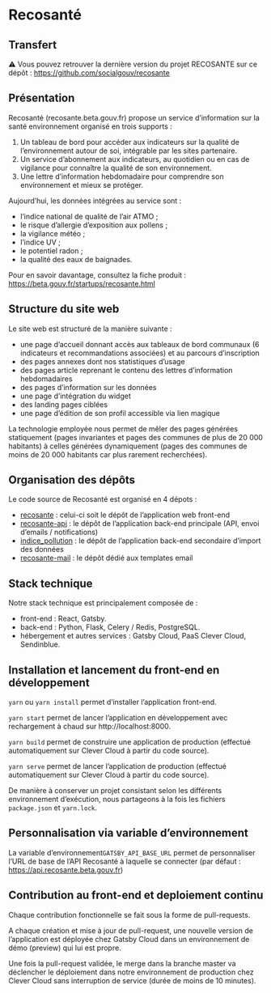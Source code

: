 # Recosanté

## Transfert

:warning: Vous pouvez retrouver la dernière version du projet RECOSANTE sur ce dépôt : https://github.com/socialgouv/recosante

## Présentation

Recosanté (recosante.beta.gouv.fr) propose un service d’information sur la santé environnement organisé en trois supports :

1. Un tableau de bord pour accéder aux indicateurs sur la qualité de l’environnement autour de soi, intégrable par les sites partenaire.
2. Un service d’abonnement aux indicateurs, au quotidien ou en cas de vigilance pour connaître la qualité de son environnement.
3. Une lettre d’information hebdomadaire pour comprendre son environnement et mieux se protéger.

Aujourd’hui, les données intégrées au service sont :
- l’indice national de qualité de l’air ATMO ;
- le risque d’allergie d’exposition aux pollens ;
- la vigilance météo ;
- l’indice UV ;
- le potentiel radon ;
- la qualité des eaux de baignades.

Pour en savoir davantage, consultez la fiche produit : https://beta.gouv.fr/startups/recosante.html

## Structure du site web

Le site web est structuré de la manière suivante :
- une page d’accueil donnant accès aux tableaux de bord communaux (6 indicateurs et recommandations associées) et au parcours d’inscription
- des pages annexes dont nos statistiques d’usage
- des pages article reprenant le contenu des lettres d’information hebdomadaires
- des pages d’information sur les données
- une page d’intégration du widget
- des landing pages ciblées
- une page d’édition de son profil accessible via lien magique

La technologie employée nous permet de mêler des pages générées statiquement (pages invariantes et pages des communes de plus de 20 000 habitants) à celles générées dynamiquement (pages des communes de moins de 20 000 habitants car plus rarement recherchées).

## Organisation des dépôts

Le code source de Recosanté est organisé en 4 dépots :
- [recosante](https://github.com/betagouv/recosante) : celui-ci soit le dépôt de l’application web front-end
- [recosante-api](https://github.com/betagouv/recosante-api) : le dépôt de l’application back-end principale (API, envoi d’emails / notifications)
- [indice_pollution](https://github.com/betagouv/indice_pollution) : le dépôt de l’application back-end secondaire d’import des données
- [recosante-mail](https://github.com/betagouv/recosante-mail) : le dépôt dédié aux templates email

## Stack technique

Notre stack technique est principalement composée de :
- front-end : React, Gatsby.
- back-end : Python, Flask, Celery / Redis, PostgreSQL.
- hébergement et autres services : Gatsby Cloud, PaaS Clever Cloud, Sendinblue.

## Installation et lancement du front-end en développement

`yarn` ou `yarn install` permet d’installer l’application front-end.

`yarn start` permet de lancer l’application en développement avec rechargement à chaud sur http://localhost:8000.

`yarn build` permet de construire une application de production (effectué automatiquement sur Clever Cloud à partir du code source).

`yarn serve` permet de lancer l’application de production (effectué automatiquement sur Clever Cloud à partir du code source).

De manière à conserver un projet consistant selon les différents environnement d’exécution, nous partageons à la fois les fichiers `package.json` et `yarn.lock`.

## Personnalisation via variable d’environnement

La variable d’environnement`GATSBY_API_BASE_URL` permet de personnaliser l’URL de base de l’API Recosanté à laquelle se connecter (par défaut : https://api.recosante.beta.gouv.fr) 

## Contribution au front-end et deploiement continu

Chaque contribution fonctionnelle se fait sous la forme de pull-requests.

A chaque création et mise à jour de pull-request, une nouvelle version de l’application est déployée chez Gatsby Cloud dans un environnement de démo (preview) qui lui est propre.

Une fois la pull-request validée, le merge dans la branche master va déclencher le déploiement dans notre environnement de production chez Clever Cloud sans interruption de service (durée de moins de 10 minutes).
